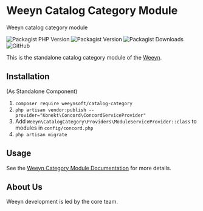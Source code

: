 # Weeyn Catalog Category Module
Weeyn catalog category module

![Packagist PHP Version](https://img.shields.io/packagist/dependency-v/weeynsoft/catalog-category/php)
![Packagist Version](https://img.shields.io/packagist/v/weeynsoft/catalog-category)
![Packagist Downloads](https://img.shields.io/packagist/dt/weeynsoft/catalog-category?label=download)
![GitHub](https://img.shields.io/github/license/weeynsoft/catalog-category)


This is the standalone catalog category module of the [Weeyn](https://weeyn.com).

## Installation

(As Standalone Component)

1. `composer require weeynsoft/catalog-category`
2. `php artisan vendor:publish --provider="Konekt\Concord\ConcordServiceProvider"`
3. Add `Weeyn\CatalogCategory\Providers\ModuleServiceProvider::class` to modules in `config/concord.php`
4. `php artisan migrate`

## Usage

See the [Weeyn Category Module Documentation](https://weeyn.com/docs/master/catalog-category) for more details. 

## About Us

Weeyn development is led by the core team.